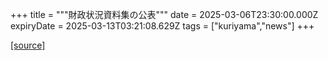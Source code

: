 +++
title = """財政状況資料集の公表"""
date = 2025-03-06T23:30:00.000Z
expiryDate = 2025-03-13T03:21:08.629Z
tags = ["kuriyama","news"]
+++


[[source]](https://www.town.kuriyama.hokkaido.jp/soshiki/32/597.html)
